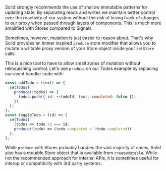 Solid strongly recommends the use of shallow immutable patterns for updating state. By separating reads and writes we maintain better control over the reactivity of our system without the risk of losing track of changes to our proxy when passed through layers of components. This is much more amplified with Stores compared to Signals.

Sometimes, however, mutation is just easier to reason about. That's why Solid provides an Immer inspired `produce` store modifier that allows you to mutate a writable proxy version of your Store object inside your `setStore` calls.

This is a nice tool to have to allow small zones of mutation without relinquishing control. Let's use `produce` on our Todos example by replacing our event handler code with:

```jsx
const addTodo = (text) => {
  setTodos(
    produce((todos) => {
      todos.push({ id: ++todoId, text, completed: false });
    })
  );
};
const toggleTodo = (id) => {
  setTodos(
    (todo) => todo.id === id,
    produce((todo) => (todo.completed = !todo.completed))
  );
};
```

While `produce` with Stores probably handles the vast majority of cases, Solid also has a mutable Store object that is available from `createMutable`. While not the recommended approach for internal APIs, it is sometimes useful for interop or compatibility with 3rd party systems.
